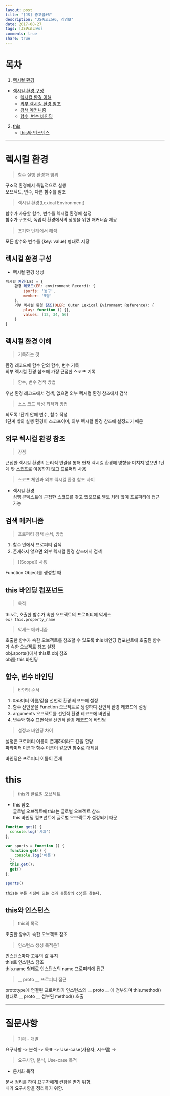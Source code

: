 ```yaml
---
layout: post
title: "[JS] 중고급#6"
description: "JS중고급#6, 김영보"
date: 2017-08-27
tags: [JS중고급#6]
comments: true
share: true
---
```


# 목차  

1. [렉시컬 환경](#렉시컬-환경)  
  - [렉시컬 환경 구성](#렉시컬-환경-구성)
	-	[렉시컬 환경 이해](#렉시컬-환경-이해)	
	- [외부 렉시컬 환경 참조](#외부-렉시컬-환경-참조)
	- [검색 메커니즘](#검색-메커니즘)
	- [함수, 변수 바인딩](#함수--변수-바인딩)
2. [this](#this)  	
	- [this와 인스턴스](#this와-인스턴스)
---

# 렉시컬 환경  

> 함수 실행 환경과 범위  

구조적 환경에서 독립적으로 실행  
오브젝트, 변수, 다른 함수를 참조  

> 렉시컬 환경(Lexical Environment)  

함수가 사용할 함수, 변수를 렉시컬 환경에 설정  
함수가 구조적, 독립적 환경에서의 싱행을 위한 매커너즘 제공  

> 초기화 단계에서 해석  

모든 함수와 변수를 {key: value} 형태로 저장  

## 렉시컬 환경 구성  

- 렉시컬 환경 생성  

```js
렉시컬 환경(LE) = {
	환경 레코드(ER: environment Record): {
		sports: '농구',
		member: '5명'
	},
	외부 렉시컬 환경 참조(OLER: Outer Lexical Evironment Reference): {
		play: function () {},
		values: [12, 34, 56]
	}
}
```
## 렉시컬 환경 이해  

> 기록하는 것  

환경 레코드에 함수 안의 함수, 변수 기록  
외부 렉시컬 환경 참조에 가장 근접한 스코프 기록  

> 함수, 변수 검색 방법  

우선 환경 레코드에서 검색, 없으면 외부 렉시컬 환경 참조에서 검색  

> 소스 코드 작성 최적화 방법  

되도록 1단계 안에 변수, 함수 작성  
1단계 밖의 실행 환경이 스코프이며, 외부 렉시컬 환경 참조에 설정되기 때문  

## 외부 렉시컬 환경 참조  

> 장점  

근접한 렉시컬 환경의 논리적 연결을 통해 현재 렉시컬 환경에 영향을 미치지 않으면 1단계 밖 스코프로 이동하지 않고 프로퍼티 사용  

> 스코프 체인과 외부 렉시컬 환경 참조 사이  

- 렉시컬 환경  
싱행 콘텍스트에 근접한 스코프를 갖고 있으므로 별토 처리 없이 프로퍼티에 접근 가능  

## 검색 메커니즘  

> 프로퍼티 검색 순서, 방법  

1. 함수 안에서 프로퍼티 검색  
2. 존재하지 않으면 외부 렉시컬 환경 참조에서 검색    

> [[Scope]] 사용  

Function Object를 생성할 때  

## this 바인딩 컴포넌트  

> 목적  

this로, 호출한 함수가 속한 오브젝트의 프로퍼티에 악세스  
`ex) this.property_name`  

> 악세스 메커니즘

호출한 함수가 속한 오브젝트를 참조할 수 있도록
this 바인딩 컴포넌트에 호출된 함수가 속한 오브젝트 참조 설정  
obj.sports()에서 this로 obj 참조  
obj를 this 바인딩  

## 함수, 변수 바인딩  

> 바인딩 순서  

1. 파라미터 이름/값을 선언적 환경 레코드에 설정  
2. 함수 선언문을 Function 오브젝트로 생성하여 선언적 환경 레코드에 설정  
3. arguments 오브젝트를 선언적 환경 레코드에 바인딩  
4. 변수와 함수 표현식을 선언적 환경 레코드에 바인딩  

> 설정과 바인딩 차이  

설정은 프로퍼티 이름이 존재하더라도 값을 할당  
파라미터 이름과 함수 이름이 같으면 함수로 대체됨  

바인딩은 프로퍼티 이름이 존재

# this  

> this와 글로벌 오브젝트  

- this 참조  
글로벌 오브젝트에 this는 글로벌 오브젝트 참조  
this 바인딩 컴포넌트에 글로벌 오브젝트가 설정되기 때문  

```js
function get() {
  console.log('사과')
};

var sports = function () {
  function get() {
    console.log('애플')
  };
  this.get();
  get()
};

sports()
```

`this는 부른 시점에 있는 것과 동등상의 obj를 찾는다.`  

## this와 인스턴스  

> this의 목적

호출한 함수가 속한 오브젝트 참조  

> 인스턴스 생성 목적은?  

인스턴스마다 고유의 값 유지  
this로 인스턴스 참조  
this.name 형태로 인스턴스의 name 프로퍼티에 접근  

> __ proto __ 프로퍼티 접근  

prototype에 연결된 프로퍼티가 인스턴스의 __ proto __ 에 첨부되며 this.method()형태로 __ proto __ 첨부된 method() 호출  






---

# 질문사항  

> 기획 - 개발  

요구사항 -> 분석 -> 목표 -> Use-case(사용자, 시스템) -> 

> 요구사항, 분석, Use-case 목적  

- 문서화 목적  

문서 정리를 하여 요구자에게 컨펌을 받기 위함.  
내가 요구사항을 정리하기 위함.  

